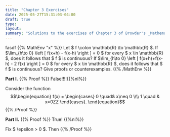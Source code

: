 ```yaml
---
title: "Chapter 3 Exercises"
date: 2025-05-27T15:31:03-04:00
draft: true
type:
layout:
summary: "Solutions to the exercises of Chapter 3 of Browder's _Mathematical Analysis_."
---
```


fasdf
{{% MathEnv "x" %}}
Let $ f \colon \mathbb{R} \to \mathbb{R} $.
If $\lim_{h\to 0} \left [ f(x+h) - f(x-h) \right ] = 0 $ for every $ x \in \mathbb{R} $, does it follows that $ f $ is continuous? 
If $\lim_{h\to 0} \left [ f(x+h)+f(x-h) - 2 f(x) \right ] = 0 $ for every $ x \in \mathbb{R} $, does it follows that $ f $ is continuous?
Give proofs or counterexamples.
{{% /MathEnv %}}

**Part I.**
{{% Proof %}}
False!!!!{{%nl%}}

Consider the function
$$\begin{equation}
    f(x) = \begin{cases}
        0 \quad& x\neq 0 \\\\
        1 \quad & x=0ZZ
    \end{cases}.
\end{equation}$$
{{% /Proof %}}

**Part II.**
{{% Proof %}}
True! {{%nl%}}

Fix $ \epsilon > 0 $.
Then 
{{% /Proof %}}

